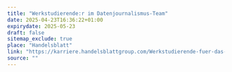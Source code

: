 ```yaml
---
title: "Werkstudierende:r im Datenjournalismus-Team"
date: 2025-04-23T16:36:22+01:00
expirydate: 2025-05-23
draft: false
sitemap_exclude: true
place: "Handelsblatt"
link: "https://karriere.handelsblattgroup.com/Werkstudierende-fuer-das-Datenjournalismus-Team-gn-de-j2850.html?sid=9a7300365e7056c1edf090233b90c47e"
source: ""
---
```

